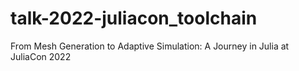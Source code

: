 # talk-2022-juliacon_toolchain
From Mesh Generation to Adaptive Simulation: A Journey in Julia at JuliaCon 2022
